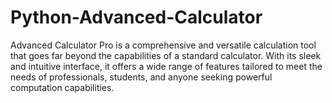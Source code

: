 # Python-Advanced-Calculator
Advanced Calculator Pro is a comprehensive and versatile calculation tool that goes far beyond the capabilities of a standard calculator. With its sleek and intuitive interface, it offers a wide range of features tailored to meet the needs of professionals, students, and anyone seeking powerful computation capabilities.
